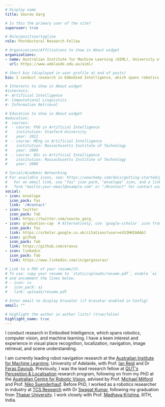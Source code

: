 ```yaml
---
# Display name
title: Sourav Garg

# Is this the primary user of the site?
superuser: true

# Role/position/tagline
role: Postdoctoral Research Fellow

# Organizations/Affiliations to show in About widget
organizations:
- name: Australian Institute for Machine Learning (AIML), University of Adelaide, Australia
  url: https://www.adelaide.edu.au/aiml/

# Short bio (displayed in user profile at end of posts)
bio: I conduct research in Embodied Intelligence, which spans robotics, computer vision, and machine learning. I have a keen interest and experience in visual place recognition, localization, navigation, image retrieval, and scene understanding.

# Interests to show in About widget
#interests:
#- Artificial Intelligence
#- Computational Linguistics
#- Information Retrieval

# Education to show in About widget
#education:
#  courses:
#  - course: PhD in Artificial Intelligence
#    institution: Stanford University
#    year: 2012
#  - course: MEng in Artificial Intelligence
#    institution: Massachusetts Institute of Technology
#    year: 2009
#  - course: BSc in Artificial Intelligence
#    institution: Massachusetts Institute of Technology
#    year: 2008

# Social/Academic Networking
# For available icons, see: https://wowchemy.com/docs/getting-started/page-builder/#icons
#   For an email link, use "fas" icon pack, "envelope" icon, and a link in the
#   form "mailto:your-email@example.com" or "/#contact" for contact widget.
social:
- icon: envelope
  icon_pack: fas
  link: '/#contact'
- icon: twitter
  icon_pack: fab
  link: https://twitter.com/sourav_garg_
- icon: graduation-cap  # Alternatively, use `google-scholar` icon from `ai` icon pack
  icon_pack: fas
  link: https://scholar.google.co.uk/citations?user=oVS3HHIAAAAJ
- icon: github
  icon_pack: fab
  link: https://github.com/oravus
- icon: linkedin
  icon_pack: fab
  link: https://www.linkedin.com/in/gargsourav/

# Link to a PDF of your resume/CV.
# To use: copy your resume to `static/uploads/resume.pdf`, enable `ai` icons in `params.toml`, 
# and uncomment the lines below.
# - icon: cv
#   icon_pack: ai
#   link: uploads/resume.pdf

# Enter email to display Gravatar (if Gravatar enabled in Config)
email: ""

# Highlight the author in author lists? (true/false)
highlight_name: true
---
```


I conduct research in Embodied Intelligence, which spans robotics, computer vision, and machine learning. I have a keen interest and experience in visual place recognition, localization, navigation, image retrieval, and scene understanding. 

I am currently leading robot navigation research at the [Australian Institute for Machine Learning](https://www.adelaide.edu.au/aiml/), University of Adelaide, with Prof. [Ian Reid](https://scholar.google.com.au/citations?user=ATkNLcQAAAAJ&hl=en) and Dr [Feras Dayoub](https://ferasdayoub.com/). Previously, I was the lead research fellow at [QUT's Perception & Localisation](https://research.qut.edu.au/qcr/perception-localisation/) research program, following on from my PhD at the [Australian Centre for Robotic Vision](https://en.wikipedia.org/wiki/Australian_Centre_for_Robotic_Vision), advised by Prof. [Michael Milford](https://www.qut.edu.au/about/our-people/academic-profiles/michael.milford) and Prof. [Niko Suenderhauf](https://nikosuenderhauf.github.io/). Before PhD, I worked as a robotics researcher in industry at [TCS Research](https://www.tcs.com/what-we-do/research) with Dr [Swagat Kumar](https://sites.google.com/site/swagatkumar/home), following my graduation from [Thapar University](https://www.thapar.edu/). I work closely with Prof. [Madhava Krishna](https://robotics.iiit.ac.in/), IIITH, India.